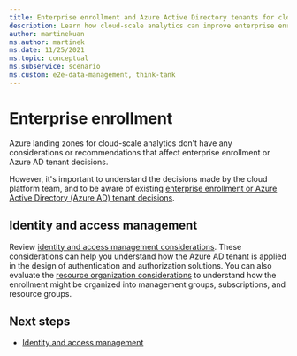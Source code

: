 ```yaml
---
title: Enterprise enrollment and Azure Active Directory tenants for cloud-scale analytics
description: Learn how cloud-scale analytics can improve enterprise enrollment and Azure Active Directory tenant decisions.
author: martinekuan
ms.author: martinek
ms.date: 11/25/2021
ms.topic: conceptual
ms.subservice: scenario
ms.custom: e2e-data-management, think-tank
---
```


# Enterprise enrollment

Azure landing zones for cloud-scale analytics don't have any considerations or recommendations that affect enterprise enrollment or Azure AD tenant decisions.

However, it's important to understand the decisions made by the cloud platform team, and to be aware of existing [enterprise enrollment or Azure Active Directory (Azure AD) tenant decisions](../../ready/landing-zone/design-area/azure-billing-ad-tenant.md).

## Identity and access management

Review [identity and access management considerations](./eslz-identity-and-access-management.md). These considerations can help you understand how the Azure AD tenant is applied in the design of authentication and authorization solutions. You can also evaluate the [resource organization considerations](./eslz-resource-organization.md) to understand how the enrollment might be organized into management groups, subscriptions, and resource groups.

## Next steps

- [Identity and access management](./eslz-identity-and-access-management.md)
